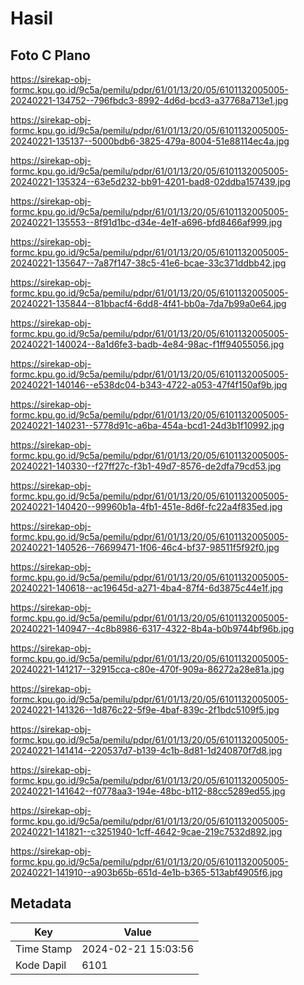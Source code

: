 # Hasil

## Foto C Plano

https://sirekap-obj-formc.kpu.go.id/9c5a/pemilu/pdpr/61/01/13/20/05/6101132005005-20240221-134752--796fbdc3-8992-4d6d-bcd3-a37768a713e1.jpg

https://sirekap-obj-formc.kpu.go.id/9c5a/pemilu/pdpr/61/01/13/20/05/6101132005005-20240221-135137--5000bdb6-3825-479a-8004-51e88114ec4a.jpg

https://sirekap-obj-formc.kpu.go.id/9c5a/pemilu/pdpr/61/01/13/20/05/6101132005005-20240221-135324--63e5d232-bb91-4201-bad8-02ddba157439.jpg

https://sirekap-obj-formc.kpu.go.id/9c5a/pemilu/pdpr/61/01/13/20/05/6101132005005-20240221-135553--8f91d1bc-d34e-4e1f-a696-bfd8466af999.jpg

https://sirekap-obj-formc.kpu.go.id/9c5a/pemilu/pdpr/61/01/13/20/05/6101132005005-20240221-135647--7a87f147-38c5-41e6-bcae-33c371ddbb42.jpg

https://sirekap-obj-formc.kpu.go.id/9c5a/pemilu/pdpr/61/01/13/20/05/6101132005005-20240221-135844--81bbacf4-6dd8-4f41-bb0a-7da7b99a0e64.jpg

https://sirekap-obj-formc.kpu.go.id/9c5a/pemilu/pdpr/61/01/13/20/05/6101132005005-20240221-140024--8a1d6fe3-badb-4e84-98ac-f1ff94055056.jpg

https://sirekap-obj-formc.kpu.go.id/9c5a/pemilu/pdpr/61/01/13/20/05/6101132005005-20240221-140146--e538dc04-b343-4722-a053-47f4f150af9b.jpg

https://sirekap-obj-formc.kpu.go.id/9c5a/pemilu/pdpr/61/01/13/20/05/6101132005005-20240221-140231--5778d91c-a6ba-454a-bcd1-24d3b1f10992.jpg

https://sirekap-obj-formc.kpu.go.id/9c5a/pemilu/pdpr/61/01/13/20/05/6101132005005-20240221-140330--f27ff27c-f3b1-49d7-8576-de2dfa79cd53.jpg

https://sirekap-obj-formc.kpu.go.id/9c5a/pemilu/pdpr/61/01/13/20/05/6101132005005-20240221-140420--99960b1a-4fb1-451e-8d6f-fc22a4f835ed.jpg

https://sirekap-obj-formc.kpu.go.id/9c5a/pemilu/pdpr/61/01/13/20/05/6101132005005-20240221-140526--76699471-1f06-46c4-bf37-98511f5f92f0.jpg

https://sirekap-obj-formc.kpu.go.id/9c5a/pemilu/pdpr/61/01/13/20/05/6101132005005-20240221-140618--ac19645d-a271-4ba4-87f4-6d3875c44e1f.jpg

https://sirekap-obj-formc.kpu.go.id/9c5a/pemilu/pdpr/61/01/13/20/05/6101132005005-20240221-140947--4c8b8986-6317-4322-8b4a-b0b9744bf96b.jpg

https://sirekap-obj-formc.kpu.go.id/9c5a/pemilu/pdpr/61/01/13/20/05/6101132005005-20240221-141217--32915cca-c80e-470f-909a-86272a28e81a.jpg

https://sirekap-obj-formc.kpu.go.id/9c5a/pemilu/pdpr/61/01/13/20/05/6101132005005-20240221-141326--1d876c22-5f9e-4baf-839c-2f1bdc5109f5.jpg

https://sirekap-obj-formc.kpu.go.id/9c5a/pemilu/pdpr/61/01/13/20/05/6101132005005-20240221-141414--220537d7-b139-4c1b-8d81-1d240870f7d8.jpg

https://sirekap-obj-formc.kpu.go.id/9c5a/pemilu/pdpr/61/01/13/20/05/6101132005005-20240221-141642--f0778aa3-194e-48bc-b112-88cc5289ed55.jpg

https://sirekap-obj-formc.kpu.go.id/9c5a/pemilu/pdpr/61/01/13/20/05/6101132005005-20240221-141821--c3251940-1cff-4642-9cae-219c7532d892.jpg

https://sirekap-obj-formc.kpu.go.id/9c5a/pemilu/pdpr/61/01/13/20/05/6101132005005-20240221-141910--a903b65b-651d-4e1b-b365-513abf4905f6.jpg


## Metadata

| Key        | Value               |
| ---------- | ------------------- |
| Time Stamp | 2024-02-21 15:03:56 |
| Kode Dapil | 6101                |



